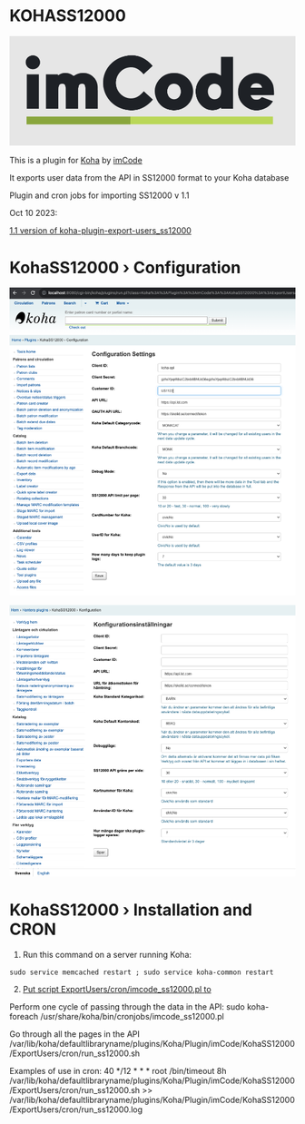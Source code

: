 # KOHASS12000

![imCode](Doc/logo_imcode.png)

This is a plugin for [Koha](https://github.com/Koha-Community/Koha) by [imCode](https://imcode.com)

It exports user data from the API in SS12000 format to your Koha database

Plugin and cron jobs for importing SS12000 v 1.1


Oct 10 2023:

[1.1 version of koha-plugin-export-users_ss12000](https://github.com/imCodePartnerAB/KOHASS12000/releases/tag/v10.10.2023)



# KohaSS12000 › Configuration
![Configuration](Doc/KohaSS12000Configuration.png)

![Configuration](Doc/KohaSS12000Configuration_sv.png)

# KohaSS12000 › Installation and CRON

1. Run this command on a server running Koha:
```
sudo service memcached restart ; sudo service koha-common restart
```
2. [Put script ExportUsers/cron/imcode_ss12000.pl to](Doc/KohaSS12000Install_1.png)

Perform one cycle of passing through the data in the API:
sudo koha-foreach /usr/share/koha/bin/cronjobs/imcode_ss12000.pl

Go through all the pages in the API
/var/lib/koha/defaultlibraryname/plugins/Koha/Plugin/imCode/KohaSS12000/ExportUsers/cron/run_ss12000.sh

Examples of use in cron:
40 */12 * * * root /bin/timeout 8h /var/lib/koha/defaultlibraryname/plugins/Koha/Plugin/imCode/KohaSS12000/ExportUsers/cron/run_ss12000.sh >> /var/lib/koha/defaultlibraryname/plugins/Koha/Plugin/imCode/KohaSS12000/ExportUsers/cron/run_ss12000.log

